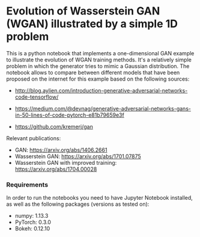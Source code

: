 # Evolution of Wasserstein GAN (WGAN) illustrated by a simple 1D problem
This is a python notebook that implements a one-dimensional GAN example to illustrate the evolution of WGAN training methods. It's a relatively simple problem in which the generator tries to mimic a Gaussian distribution. The notebook allows to compare between different models that have been proposed on the internet for this example based on the following sources:

* http://blog.aylien.com/introduction-generative-adversarial-networks-code-tensorflow/

* https://medium.com/@devnag/generative-adversarial-networks-gans-in-50-lines-of-code-pytorch-e81b79659e3f
 
* https://github.com/kremerj/gan

Relevant publications:

* GAN: https://arxiv.org/abs/1406.2661
* Wasserstein GAN: https://arxiv.org/abs/1701.07875
* Wasserstein GAN with improved training: https://arxiv.org/abs/1704.00028

### Requirements
In order to run the notebooks you need to have Jupyter Notebook installed, as well as the following packages (versions as tested on):

* numpy: 1.13.3
* PyTorch: 0.3.0
* Bokeh: 0.12.10 
